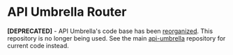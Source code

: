 # API Umbrella Router

**[DEPRECATED]** - API Umbrella's code base has been [reorganized](https://github.com/NREL/api-umbrella/pull/183). This repository is no longer being used. See the main [api-umbrella](https://github.com/NREL/api-umbrella) repository for current code instead.
